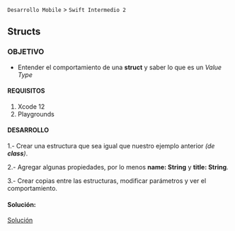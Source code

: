 
`Desarrollo Mobile` > `Swift Intermedio 2`

## Structs

### OBJETIVO

- Entender el comportamiento de una **struct** y saber lo que es un _Value Type_


#### REQUISITOS

1. Xcode 12
2. Playgrounds

#### DESARROLLO

1.- Crear una estructura que sea igual que nuestro ejemplo anterior _(de **class**)_.

2.- Agregar algunas propiedades, por lo menos **name: String** y **title: String**.

3.- Crear copias entre las estructuras, modificar parámetros y ver el comportamiento.

#### Solución:
[Solución](SongStruct.playground/Contents.swift)